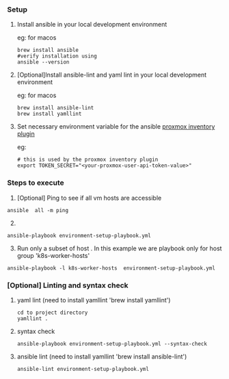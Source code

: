 
### Setup 
1. Install ansible in your local development environment

    eg: for macos
    ```
    brew install ansible
    #verify installation using
    ansible --version
    ```
2. [Optional]Install ansible-lint and yaml lint in your local development environment

    eg: for macos
    ```
    brew install ansible-lint 
    brew install yamllint
    ```
3. Set necessary environment variable for the ansible [proxmox inventory plugin](https://docs.ansible.com/ansible/latest/collections/community/general/proxmox_inventory.html)

    eg: 
    ```
    # this is used by the proxmox inventory plugin
    export TOKEN_SECRET="<your-proxmox-user-api-token-value>"
    ```

### Steps to execute
1. [Optional] Ping to see if all vm hosts are accessible 
```
ansible  all -m ping
```
2. 
```
ansible-playbook environment-setup-playbook.yml
```

3. Run only a subset of host . In this example we are playbook only for host group 'k8s-worker-hosts'
```
ansible-playbook -l k8s-worker-hosts  environment-setup-playbook.yml
```

### [Optional] Linting and syntax check

1. yaml lint (need to install yamllint 'brew install yamllint')
    ```
	cd to project directory 
	yamllint .
    ```
2. syntax check
    ```
	ansible-playbook environment-setup-playbook.yml --syntax-check
    ```
3. ansible lint (need to install yamllint 'brew install ansible-lint')
    ```
	ansible-lint environment-setup-playbook.yml
    ```